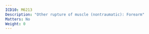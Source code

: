 ```yaml
---
ICD10: M6213
Description: "Other rupture of muscle (nontraumatic): Forearm"
Matters: No
Weight: 0
---
```


